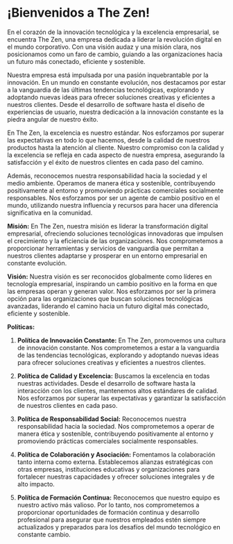 # ¡Bienvenidos a The Zen! 

En el corazón de la innovación tecnológica y la excelencia empresarial, se encuentra The Zen, una empresa dedicada a liderar la revolución digital en el mundo corporativo. Con una visión audaz y una misión clara, nos posicionamos como un faro de cambio, guiando a las organizaciones hacia un futuro más conectado, eficiente y sostenible.

Nuestra empresa está impulsada por una pasión inquebrantable por la innovación. En un mundo en constante evolución, nos destacamos por estar a la vanguardia de las últimas tendencias tecnológicas, explorando y adoptando nuevas ideas para ofrecer soluciones creativas y eficientes a nuestros clientes. Desde el desarrollo de software hasta el diseño de experiencias de usuario, nuestra dedicación a la innovación constante es la piedra angular de nuestro éxito.

En The Zen, la excelencia es nuestro estándar. Nos esforzamos por superar las expectativas en todo lo que hacemos, desde la calidad de nuestros productos hasta la atención al cliente. Nuestro compromiso con la calidad y la excelencia se refleja en cada aspecto de nuestra empresa, asegurando la satisfacción y el éxito de nuestros clientes en cada paso del camino.

Además, reconocemos nuestra responsabilidad hacia la sociedad y el medio ambiente. Operamos de manera ética y sostenible, contribuyendo positivamente al entorno y promoviendo prácticas comerciales socialmente responsables. Nos esforzamos por ser un agente de cambio positivo en el mundo, utilizando nuestra influencia y recursos para hacer una diferencia significativa en la comunidad.

**Misión:**
En The Zen, nuestra misión es liderar la transformación digital empresarial, ofreciendo soluciones tecnológicas innovadoras que impulsen el crecimiento y la eficiencia de las organizaciones. Nos comprometemos a proporcionar herramientas y servicios de vanguardia que permitan a nuestros clientes adaptarse y prosperar en un entorno empresarial en constante evolución.

**Visión:**
Nuestra visión es ser reconocidos globalmente como líderes en tecnología empresarial, inspirando un cambio positivo en la forma en que las empresas operan y generan valor. Nos esforzamos por ser la primera opción para las organizaciones que buscan soluciones tecnológicas avanzadas, liderando el camino hacia un futuro digital más conectado, eficiente y sostenible.

**Políticas:**

1. **Política de Innovación Constante:**
En The Zen, promovemos una cultura de innovación constante. Nos comprometemos a estar a la vanguardia de las tendencias tecnológicas, explorando y adoptando nuevas ideas para ofrecer soluciones creativas y eficientes a nuestros clientes.

2. **Política de Calidad y Excelencia:**
Buscamos la excelencia en todas nuestras actividades. Desde el desarrollo de software hasta la interacción con los clientes, mantenemos altos estándares de calidad. Nos esforzamos por superar las expectativas y garantizar la satisfacción de nuestros clientes en cada paso.

3. **Política de Responsabilidad Social:**
Reconocemos nuestra responsabilidad hacia la sociedad. Nos comprometemos a operar de manera ética y sostenible, contribuyendo positivamente al entorno y promoviendo prácticas comerciales socialmente responsables.

4. **Política de Colaboración y Asociación:**
Fomentamos la colaboración tanto interna como externa. Establecemos alianzas estratégicas con otras empresas, instituciones educativas y organizaciones para fortalecer nuestras capacidades y ofrecer soluciones integrales y de alto impacto.

5. **Política de Formación Continua:**
Reconocemos que nuestro equipo es nuestro activo más valioso. Por lo tanto, nos comprometemos a proporcionar oportunidades de formación continua y desarrollo profesional para asegurar que nuestros empleados estén siempre actualizados y preparados para los desafíos del mundo tecnológico en constante cambio.
